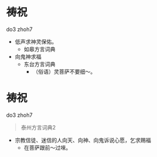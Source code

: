 # 祷祝
do3 zhoh7
+ 低声求神灵保佑。
  * 如皋方言词典
+ 向鬼神求福
  * 东台方言词典
    - （俗语）灵菩萨不要细～。


# 祷祝
do3 zhoh7
> 泰州方言词典2
- 宗教信徒、迷信的人向天、向神、向鬼诉说心愿，乞求赐福
  - 在菩萨跟前～过唻。